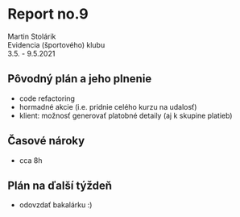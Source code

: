 # Report no.9
Martin Stolárik\
Evidencia (športového) klubu\
3.5. - 9.5.2021	

## Pôvodný plán a jeho plnenie
- code refactoring
- hormadné akcie (i.e. pridnie celého kurzu na udalosť)
- klient: možnosť generovať platobné detaily (aj k skupine platieb)

## Časové nároky
- cca 8h

## Plán na ďalší týždeň
- odovzdať bakalárku :)